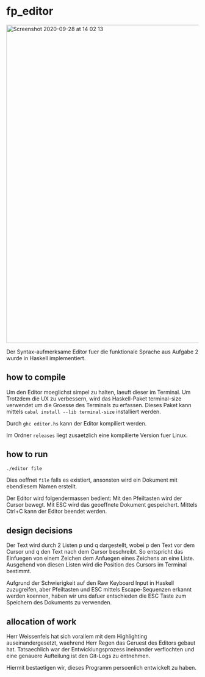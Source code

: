# fp_editor
 
<img width="834" alt="Screenshot 2020-09-28 at 14 02 13" src="https://user-images.githubusercontent.com/6281495/94430294-ec3a5c00-0193-11eb-84a2-e343a463cfe1.png">
 
Der Syntax-aufmerksame Editor fuer die funktionale Sprache aus Aufgabe 2 wurde in Haskell implementiert.

## how to compile

Um den Editor moeglichst simpel zu halten, laeuft dieser im Terminal. Um Trotzdem die UX zu verbessern, wird das Haskell-Paket terminal-size verwendet um die Groesse des Terminals zu erfassen. Dieses Paket kann mittels `cabal install --lib terminal-size` installiert werden.

Durch `ghc editor.hs` kann der Editor kompiliert werden.

Im Ordner `releases` liegt zusaetzlich eine kompilierte Version fuer Linux.

## how to run

```bash
./editor file
```

Dies oeffnet `file` falls es existiert, ansonsten wird ein Dokument mit ebendiesem Namen erstellt.

Der Editor wird folgendermassen bedient:
Mit den Pfeiltasten wird der Cursor bewegt.
Mit ESC wird das geoeffnete Dokument gespeichert.
Mittels Ctrl+C kann der Editor beendet werden.


## design decisions

Der Text wird durch 2 Listen p und q dargestellt, wobei p den Text vor dem Cursor und q den Text nach dem Cursor beschreibt. So entspricht das Einfuegen von einem Zeichen dem Anfuegen eines Zeichens an eine Liste.
Ausgehend von diesen Listen wird die Position des Cursors im Terminal bestimmt.

Aufgrund der Schwierigkeit auf den Raw Keyboard Input in Haskell zuzugreifen, aber Pfeiltasten und ESC mittels Escape-Sequenzen erkannt werden koennen, haben wir uns dafuer entschieden die ESC Taste zum Speichern des Dokuments zu verwenden.


## allocation of work

Herr Weissenfels hat sich vorallem mit dem Highlighting auseinandergesetzt, waehrend Herr Regen das Geruest des Editors gebaut hat. Tatsaechlich war der Entwicklungsprozess ineinander verflochten und eine genauere Aufteilung ist den Git-Logs zu entnehmen.

Hiermit bestaetigen wir, dieses Programm persoenlich entwickelt zu haben.
